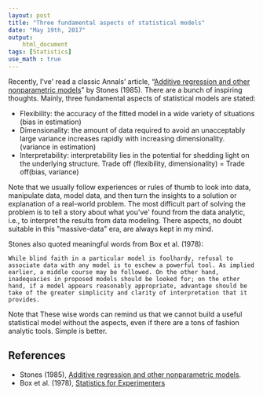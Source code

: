 ```yaml
---
layout: post
title: "Three fundamental aspects of statistical models"
date: "May 19th, 2017"
output:
    html_document
tags: [Statistics]
use_math : true
---
```


Recently, I've' read a classic Annals’ article, “[Additive regression and other nonparametric models](http://digitalassets.lib.berkeley.edu/sdtr/ucb/text/33.pdf)” by Stones (1985). There are a bunch of inspiring thoughts. Mainly, three fundamental aspects of statistical models are stated:

- Flexibility: the accuracy of the fitted model in a wide variety of situations (bias in estimation)
- Dimensionality: the amount of data required to avoid an unacceptably large variance increases rapidly with increasing dimensionality. (variance in estimation)
- Interpretability: interpretability lies in the potential for shedding light on the underlying structure.
Trade off (flexibility, dimensionality) = Trade off(bias, variance)

Note that we usually follow experiences or rules of thumb to look into data, manipulate data, model data, and then turn the insights to a solution or explanation of a real-world problem. The most difficult part of solving the problem is to tell a story about what you've' found from the data analytic, i.e., to interpret the results from data modeling. There aspects, no doubt suitable in this "massive-data" era, are always kept in my mind.

Stones also quoted meaningful words from Box et al. (1978):

```
While blind faith in a particular model is foolhardy, refusal to associate data with any model is to eschew a powerful tool. As implied earlier, a middle course may be followed. On the other hand, inadequacies in proposed models should be looked for; on the other hand, if a model appears reasonably appropriate, advantage should be take of the greater simplicity and clarity of interpretation that it provides.
```

Note that These wise words can remind us that we cannot build a useful statistical model without the aspects, even if there are a tons of fashion analytic tools. Simple is better.


## References

* Stones (1985), [Additive regression and other nonparametric models](http://digitalassets.lib.berkeley.edu/sdtr/ucb/text/33.pdf).
* Box et al. (1978), [Statistics for Experimenters](http://onlinelibrary.wiley.com/doi/10.1002/aic.690250233/abstract)
